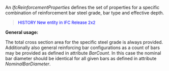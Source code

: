 ﻿An _IfcReinforcementProperties_ defines the set of properties for a specific combination of reinforcement bar steel grade, bar type and effective depth.

> <font color="#0000FF" size="-1"> HISTORY New entity in IFC
		Release 2x2 </font>

**General usage:**

The total cross section area for the specific steel grade is always provided. Additionally also general reinforcing bar configurations as a count of bars may be provided as defined in attribute _BarCount_. In this case the nominal bar diameter should be identical for all given bars as defined in attribute _NominalBarDiameter_.
